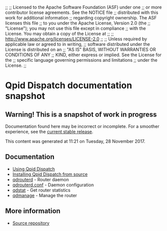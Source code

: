;;
;; Licensed to the Apache Software Foundation (ASF) under one
;; or more contributor license agreements.  See the NOTICE file
;; distributed with this work for additional information
;; regarding copyright ownership.  The ASF licenses this file
;; to you under the Apache License, Version 2.0 (the
;; "License"); you may not use this file except in compliance
;; with the License.  You may obtain a copy of the License at
;; 
;;   http://www.apache.org/licenses/LICENSE-2.0
;; 
;; Unless required by applicable law or agreed to in writing,
;; software distributed under the License is distributed on an
;; "AS IS" BASIS, WITHOUT WARRANTIES OR CONDITIONS OF ANY
;; KIND, either express or implied.  See the License for the
;; specific language governing permissions and limitations
;; under the License.
;;

# Qpid Dispatch documentation snapshot

<div class="feature" markdown="1">

## Warning! This is a snapshot of work in progress

Documentation found here may be incorrect or incomplete.  For a
smoother experience, see the [current stable
release]({{current_dispatch_release_url}}/index.html).

This content was generated at 11:21  on Tuesday, 28 November 2017.

</div>

## Documentation


<div class="two-column" markdown="1">

 - [Using Qpid Dispatch](user-guide/index.html)
 - [Installing Qpid Dispatch from
   source](https://git-wip-us.apache.org/repos/asf?p=qpid-dispatch.git;a=blob_plain;f=README;hb=master)
 - [qdrouterd](man/qdrouterd.html) - Router daemon
 - [qdrouterd.conf](man/qdrouterd.conf.html) - Daemon configuration
 - [qdstat](man/qdstat.html) - Get router statistics
 - [qdmanage](man/qdmanage.html) - Manage the router

</div>


## More information

 - [Source repository](https://git-wip-us.apache.org/repos/asf/qpid-dispatch.git)